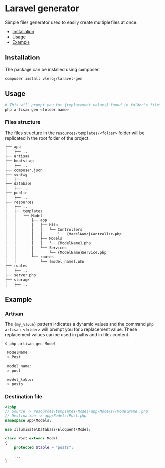 # Laravel generator
Simple files generator used to easily create multiple files at once.

* [Installation](#installation)
* [Usage](#usage)
* [Example](#example)


## Installation
The package can be installed using composer.
```bash
composer install vleroy/laravel-gen
```


## Usage
```bash
# This will prompt you for {replacement values} found in folder's files
php artisan gen <folder name>
```
### Files structure
The files structure in the `resources/templates/<folder>` folder will be replicated in the root folder of the project.
```bash
├── app
│   ├── ...
├── artisan
├── bootstrap
│   ├── ...
├── composer.json
├── config
│   ├── ...
├── database
│   ├── ...
├── public
│   ├── ...
├── resources
│   ├── ...
│   ├── templates
│   │   └── Model
│   │       ├── app
│   │       │   ├── Http
│   │       │   │   └── Controllers
│   │       │   │       └── {ModelName}Controller.php
│   │       │   ├── Models
│   │       │   │   └── {ModelName}.php
│   │       │   └── Services
│   │       │       └── {ModelName}Service.php
│   │       └── routes
│   │           └── {model_name}.php
├── routes
│   ├── ...
├── server.php
├── storage
│   ├── ...
```


## Example
### Artisan
The `{my_value}` pattern indicates a dynamic values and the command `php artisan <folder>` will prompt you for a replacement value.
These replacement values can be used in paths and in files content.
```bash
$ php artisan gen Model                                                          

 ModelName:
 > Post

 model_name:
 > post

 model_table:
 > posts
```

### Destination file
```php
<?php
// Source -> resources/templates/Model/app/Models/{ModelName}.php
// Destination -> app/Models/Post.php
namespace App\Models;

use Illuminate\Database\Eloquent\Model;

class Post extends Model
{
    protected $table = "posts";
    
    ...
}

```
